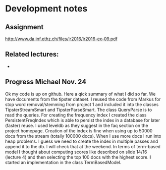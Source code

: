 # Development notes

## Assignment

http://www.da.inf.ethz.ch/files/ir2016/ir2016-ex-09.pdf

Related lectures:
- 
- 

## Progress Michael Nov. 24

Ok my code is up on github. Here a qick summary of what I did so far. We have documents from the tipster dataset. I reused the code from Markus for stop word removal/stemming from project 1 and included it into the classes TipsterStreamSmart and TipsterParseSmart. The class QueryParse is to read the queries.
For creating the frequency index I created the class PersistentFreqIndex which is able to persist the index in a database for later (faster) reuse. I used leveldb as they suggest in the faq section on the project homepage. Creation of the index is fine when using up to 50000 docs from the stream (totally 100000 docs). When I use more docs I run into heap problems. I guess we need to create the index in multiple passes and append it to the db. I will check that at the weekend. 
In terms of term-based model I thought about computing scores like described on slide 14/16 (lecture 4) and then selecting the top 100 docs with the highest score. I started an implementation in the class TermBasedModel.